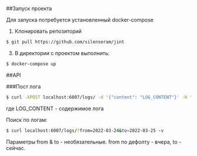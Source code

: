 ##Запуск проекта

Для запуска потребуется установленный docker-compose

1. Клонировать репозиторий
```bash
$ git pull https://github.com/silenseram/jint
```
3. В директории с проектом выполнить:
```bash
$ docker-compose up
```

##API

###Пост лога

```bash
$ curl -XPOST localhost:6007/logs/ -d '{"content": "LOG_CONTENT"}' -H "Content-Type: application/json" -v
```
где LOG_CONTENT - содержимое лога


Поиск по логам: 
```bash
$ curl localhost:6007/logs/?from=2022-03-24&to=2022-03-25 -v
```
Параметры from & to - необязательные.
from по дефолту - вчера, to - сейчас.